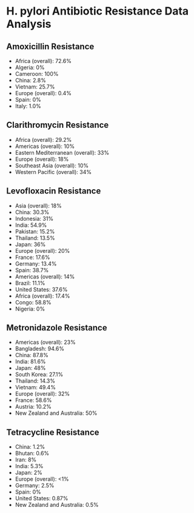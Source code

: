 # H. pylori Antibiotic Resistance Data Analysis

## Amoxicillin Resistance
- Africa (overall): 72.6%
- Algeria: 0%
- Cameroon: 100%
- China: 2.8%
- Vietnam: 25.7%
- Europe (overall): 0.4%
- Spain: 0%
- Italy: 1.0%


## Clarithromycin Resistance
- Africa (overall): 29.2%
- Americas (overall): 10%
- Eastern Mediterranean (overall): 33%
- Europe (overall): 18%
- Southeast Asia (overall): 10%
- Western Pacific (overall): 34%

## Levofloxacin Resistance
- Asia (overall): 18%
- China: 30.3%
- Indonesia: 31%
- India: 54.9%
- Pakistan: 15.2%
- Thailand: 13.5%
- Japan: 36%
- Europe (overall): 20%
- France: 17.6%
- Germany: 13.4%
- Spain: 38.7%
- Americas (overall): 14%
- Brazil: 11.1%
- United States: 37.6%
- Africa (overall): 17.4%
- Congo: 58.8%
- Nigeria: 0%

## Metronidazole Resistance
- Americas (overall): 23%
- Bangladesh: 94.6%
- China: 87.8%
- India: 81.6%
- Japan: 48%
- South Korea: 27.1%
- Thailand: 14.3%
- Vietnam: 49.4%
- Europe (overall): 32%
- France: 58.6%
- Austria: 10.2%
- New Zealand and Australia: 50%


## Tetracycline Resistance
- China: 1.2%
- Bhutan: 0.6%
- Iran: 8%
- India: 5.3%
- Japan: 2%
- Europe (overall): <1%
- Germany: 2.5%
- Spain: 0%
- United States: 0.87%
- New Zealand and Australia: 0.5%

